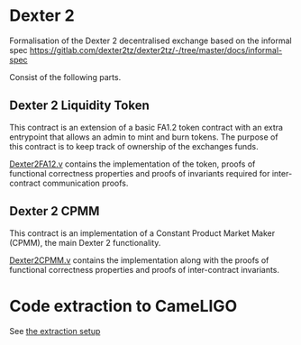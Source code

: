 # Dexter 2

Formalisation of the Dexter 2 decentralised exchange based on the informal spec https://gitlab.com/dexter2tz/dexter2tz/-/tree/master/docs/informal-spec

Consist of the following parts.

## Dexter 2 Liquidity Token

This contract is an extension of a basic FA1.2 token contract with an extra entrypoint that allows an admin to mint and burn tokens.
The purpose of this contract is to keep track of ownership of the exchanges funds.

[Dexter2FA12.v](Dexter2FA12.v) contains the implementation of the token, proofs of functional correctness properties and proofs of invariants required for inter-contract communication proofs.

## Dexter 2 CPMM

This contract is an implementation of a Constant Product Market Maker (CPMM), the main Dexter 2 functionality.

[Dexter2CPMM.v](Dexter2CPMM.v) contains the implementation along with the proofs of functional correctness properties and proofs of inter-contract invariants.

# Code extraction to CameLIGO

See [the extraction setup](../../../extraction/examples/Dexter2Extract.v)

